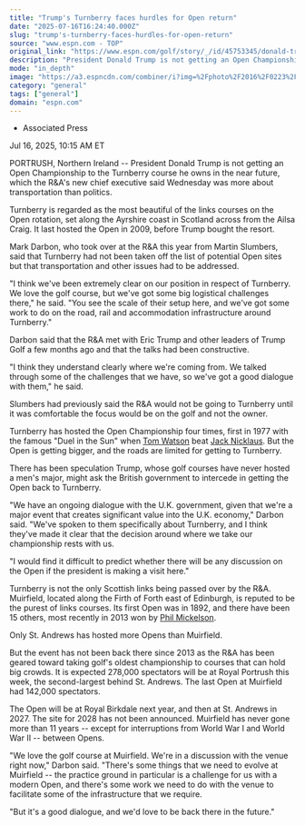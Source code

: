 ```yaml
---
title: "Trump's Turnberry faces hurdles for Open return"
date: "2025-07-16T16:24:40.000Z"
slug: "trump's-turnberry-faces-hurdles-for-open-return"
source: "www.espn.com - TOP"
original_link: "https://www.espn.com/golf/story/_/id/45753345/donald-trump-turnberry-faces-logistical-hurdles-open-return"
description: "President Donald Trump is not getting an Open Championship to the Turnberry course he owns in the near future, which the R&A's new chief executive said was more about transportation than politics."
mode: "in_depth"
image: "https://a3.espncdn.com/combiner/i?img=%2Fphoto%2F2016%2F0223%2Fr56318_1296x729_16%2D9.jpg"
category: "general"
tags: ["general"]
domain: "espn.com"
---
```

<div id="readability-page-1" class="page"><div><div><ul><li><p>Associated Press</p></li></ul><p><span>Jul 16, 2025, 10:15 AM ET</span></p></div><p>PORTRUSH, Northern Ireland -- President Donald Trump is not getting an Open Championship to the Turnberry course he owns in the near future, which the R&amp;A's new chief executive said Wednesday was more about transportation than politics.</p><p>Turnberry is regarded as the most beautiful of the links courses on the Open rotation, set along the Ayrshire coast in Scotland across from the Ailsa Craig. It last hosted the Open in 2009, before Trump bought the resort.</p><p>Mark Darbon, who took over at the R&amp;A this year from Martin Slumbers, said that Turnberry had not been taken off the list of potential Open sites but that transportation and other issues had to be addressed.</p><p>"I think we've been extremely clear on our position in respect of Turnberry. We love the golf course, but we've got some big logistical challenges there," he said. "You see the scale of their setup here, and we've got some work to do on the road, rail and accommodation infrastructure around Turnberry."</p><p>Darbon said that the R&amp;A met with Eric Trump and other leaders of Trump Golf a few months ago and that the talks had been constructive.</p><p>"I think they understand clearly where we're coming from. We talked through some of the challenges that we have, so we've got a good dialogue with them," he said.</p><p>Slumbers had previously said the R&amp;A would not be going to Turnberry until it was comfortable the focus would be on the golf and not the owner.</p><p>Turnberry has hosted the Open Championship four times, first in 1977 with the famous "Duel in the Sun" when <a data-player-guid="e0a0f08c-d056-38a0-88bb-2f2450ef9b30" href="https://www.espn.com/golf/player/_/id/449/tom-watson">Tom Watson</a> beat <a data-player-guid="a05dfa7e-bea8-cc6c-f7fb-0e76cb450bde" href="https://www.espn.com/golf/player/_/id/320/jack-nicklaus">Jack Nicklaus</a>. But the Open is getting bigger, and the roads are limited for getting to Turnberry.</p><p>There has been speculation Trump, whose golf courses have never hosted a men's major, might ask the British government to intercede in getting the Open back to Turnberry.</p><p>"We have an ongoing dialogue with the U.K. government, given that we're a major event that creates significant value into the U.K. economy," Darbon said. "We've spoken to them specifically about Turnberry, and I think they've made it clear that the decision around where we take our championship rests with us.</p><p>"I would find it difficult to predict whether there will be any discussion on the Open if the president is making a visit here."</p><p>Turnberry is not the only Scottish links being passed over by the R&amp;A. Muirfield, located along the Firth of Forth east of Edinburgh, is reputed to be the purest of links courses. Its first Open was in 1892, and there have been 15 others, most recently in 2013 won by <a data-player-guid="622fce94-22b9-eba8-74e0-98fe8a022b83" href="https://www.espn.com/golf/player/_/id/308/phil-mickelson">Phil Mickelson</a>.</p><p>Only St. Andrews has hosted more Opens than Muirfield.</p><p>But the event has not been back there since 2013 as the R&amp;A has been geared toward taking golf's oldest championship to courses that can hold big crowds. It is expected 278,000 spectators will be at Royal Portrush this week, the second-largest behind St. Andrews. The last Open at Muirfield had 142,000 spectators.</p><p>The Open will be at Royal Birkdale next year, and then at St. Andrews in 2027. The site for 2028 has not been announced. Muirfield has never gone more than 11 years -- except for interruptions from World War I and World War II -- between Opens.</p><p>"We love the golf course at Muirfield. We're in a discussion with the venue right now," Darbon said. "There's some things that we need to evolve at Muirfield -- the practice ground in particular is a challenge for us with a modern Open, and there's some work we need to do with the venue to facilitate some of the infrastructure that we require.</p><p>"But it's a good dialogue, and we'd love to be back there in the future."</p>
</div></div>